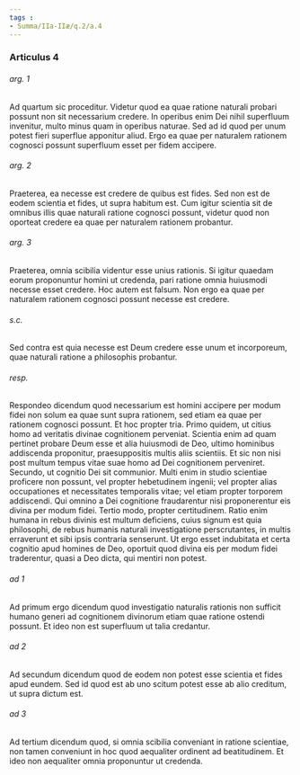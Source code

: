 ```yaml
---
tags : 
- Summa/IIa-IIæ/q.2/a.4
---
```


### Articulus 4

###### arg. 1
Ad quartum sic proceditur. Videtur quod ea quae ratione naturali probari possunt non sit necessarium credere. In operibus enim Dei nihil superfluum invenitur, multo minus quam in operibus naturae. Sed ad id quod per unum potest fieri superflue apponitur aliud. Ergo ea quae per naturalem rationem cognosci possunt superfluum esset per fidem accipere.

###### arg. 2
Praeterea, ea necesse est credere de quibus est fides. Sed non est de eodem scientia et fides, ut supra habitum est. Cum igitur scientia sit de omnibus illis quae naturali ratione cognosci possunt, videtur quod non oporteat credere ea quae per naturalem rationem probantur.

###### arg. 3
Praeterea, omnia scibilia videntur esse unius rationis. Si igitur quaedam eorum proponuntur homini ut credenda, pari ratione omnia huiusmodi necesse esset credere. Hoc autem est falsum. Non ergo ea quae per naturalem rationem cognosci possunt necesse est credere.

###### s.c.
Sed contra est quia necesse est Deum credere esse unum et incorporeum, quae naturali ratione a philosophis probantur.

###### resp.
Respondeo dicendum quod necessarium est homini accipere per modum fidei non solum ea quae sunt supra rationem, sed etiam ea quae per rationem cognosci possunt. Et hoc propter tria. Primo quidem, ut citius homo ad veritatis divinae cognitionem perveniat. Scientia enim ad quam pertinet probare Deum esse et alia huiusmodi de Deo, ultimo hominibus addiscenda proponitur, praesuppositis multis aliis scientiis. Et sic non nisi post multum tempus vitae suae homo ad Dei cognitionem perveniret. Secundo, ut cognitio Dei sit communior. Multi enim in studio scientiae proficere non possunt, vel propter hebetudinem ingenii; vel propter alias occupationes et necessitates temporalis vitae; vel etiam propter torporem addiscendi. Qui omnino a Dei cognitione fraudarentur nisi proponerentur eis divina per modum fidei. Tertio modo, propter certitudinem. Ratio enim humana in rebus divinis est multum deficiens, cuius signum est quia philosophi, de rebus humanis naturali investigatione perscrutantes, in multis erraverunt et sibi ipsis contraria senserunt. Ut ergo esset indubitata et certa cognitio apud homines de Deo, oportuit quod divina eis per modum fidei traderentur, quasi a Deo dicta, qui mentiri non potest.

###### ad 1
Ad primum ergo dicendum quod investigatio naturalis rationis non sufficit humano generi ad cognitionem divinorum etiam quae ratione ostendi possunt. Et ideo non est superfluum ut talia credantur.

###### ad 2
Ad secundum dicendum quod de eodem non potest esse scientia et fides apud eundem. Sed id quod est ab uno scitum potest esse ab alio creditum, ut supra dictum est.

###### ad 3
Ad tertium dicendum quod, si omnia scibilia conveniant in ratione scientiae, non tamen conveniunt in hoc quod aequaliter ordinent ad beatitudinem. Et ideo non aequaliter omnia proponuntur ut credenda.


